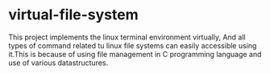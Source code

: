 # virtual-file-system
This project implements the linux terminal environment virtually, And all types of command related tu linux file systems can easily accessible using it.This is because of using file management in C programming language and use of various datastructures.
